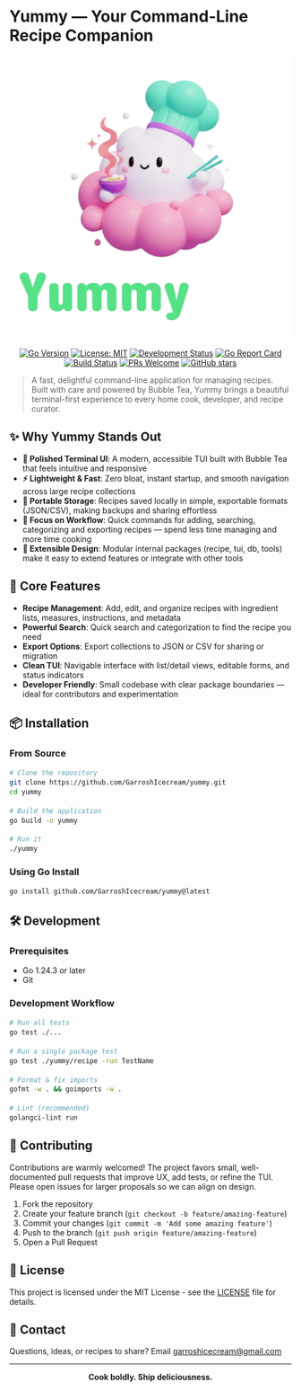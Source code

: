 # Yummy — Your Command-Line Recipe Companion

<div align="center">
  <img src="./assets/yummy_logo.svg" alt="Yummy Logo" />
  
  [![Go Version](https://img.shields.io/badge/Go-1.24.3-blue.svg)](https://golang.org/)
  [![License: MIT](https://img.shields.io/badge/License-MIT-yellow.svg)](https://opensource.org/licenses/MIT)
  [![Development Status](https://img.shields.io/badge/status-in%20development-orange.svg)](https://github.com/GarroshIcecream/yummy)
  [![Go Report Card](https://goreportcard.com/badge/github.com/GarroshIcecream/yummy)](https://goreportcard.com/report/github.com/GarroshIcecream/yummy)
  [![Build Status](https://img.shields.io/badge/build-passing-brightgreen.svg)](https://github.com/GarroshIcecream/yummy)
  [![PRs Welcome](https://img.shields.io/badge/PRs-welcome-brightgreen.svg)](http://makeapullrequest.com)
  [![GitHub stars](https://img.shields.io/github/stars/GarroshIcecream/yummy.svg?style=social&label=Star)](https://github.com/GarroshIcecream/yummy)
</div>

> A fast, delightful command-line application for managing recipes. Built with care and powered by Bubble Tea, Yummy brings a beautiful terminal-first experience to every home cook, developer, and recipe curator.

## ✨ Why Yummy Stands Out

- **🎨 Polished Terminal UI**: A modern, accessible TUI built with Bubble Tea that feels intuitive and responsive
- **⚡ Lightweight & Fast**: Zero bloat, instant startup, and smooth navigation across large recipe collections
- **💾 Portable Storage**: Recipes saved locally in simple, exportable formats (JSON/CSV), making backups and sharing effortless
- **🔄 Focus on Workflow**: Quick commands for adding, searching, categorizing and exporting recipes — spend less time managing and more time cooking
- **🔧 Extensible Design**: Modular internal packages (recipe, tui, db, tools) make it easy to extend features or integrate with other tools

## 🚀 Core Features

- **Recipe Management**: Add, edit, and organize recipes with ingredient lists, measures, instructions, and metadata
- **Powerful Search**: Quick search and categorization to find the recipe you need
- **Export Options**: Export collections to JSON or CSV for sharing or migration
- **Clean TUI**: Navigable interface with list/detail views, editable forms, and status indicators
- **Developer Friendly**: Small codebase with clear package boundaries — ideal for contributors and experimentation

## 📦 Installation

### From Source

```bash
# Clone the repository
git clone https://github.com/GarroshIcecream/yummy.git
cd yummy

# Build the application
go build -o yummy

# Run it
./yummy
```

### Using Go Install

```bash
go install github.com/GarroshIcecream/yummy@latest
```

## 🛠️ Development

### Prerequisites

- Go 1.24.3 or later
- Git

### Development Workflow

```bash
# Run all tests
go test ./...

# Run a single package test
go test ./yummy/recipe -run TestName

# Format & fix imports
gofmt -w . && goimports -w .

# Lint (recommended)
golangci-lint run
```

## 🤝 Contributing

Contributions are warmly welcomed! The project favors small, well-documented pull requests that improve UX, add tests, or refine the TUI. Please open issues for larger proposals so we can align on design.

1. Fork the repository
2. Create your feature branch (`git checkout -b feature/amazing-feature`)
3. Commit your changes (`git commit -m 'Add some amazing feature'`)
4. Push to the branch (`git push origin feature/amazing-feature`)
5. Open a Pull Request

## 📄 License

This project is licensed under the MIT License - see the [LICENSE](LICENSE) file for details.

## 📧 Contact

Questions, ideas, or recipes to share? Email [garroshicecream@gmail.com](mailto:garroshicecream@gmail.com)

---

<div align="center">
  <strong>Cook boldly. Ship deliciousness.</strong>
</div>